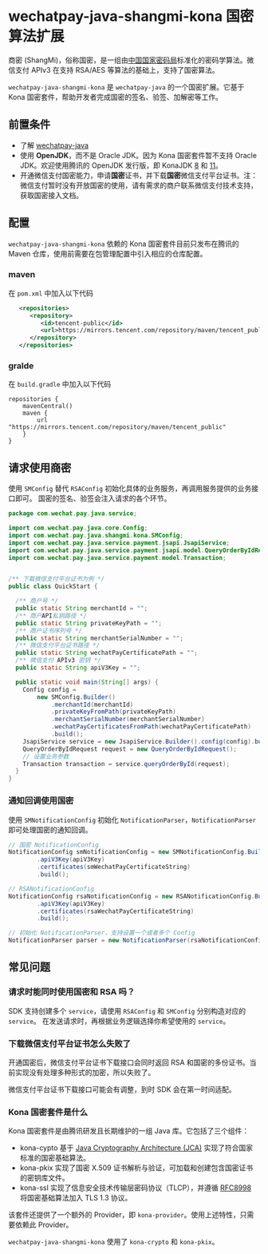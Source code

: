 # wechatpay-java-shangmi-kona 国密算法扩展

商密 (ShangMi)，俗称国密，是一组由[中国国家密码局](https://www.oscca.gov.cn/)标准化的密码学算法。微信支付 APIv3 在支持 RSA/AES 等算法的基础上，支持了国密算法。

`wechatpay-java-shangmi-kona` 是 `wechatpay-java` 的一个国密扩展。它基于 Kona 国密套件，帮助开发者完成国密的签名、验签、加解密等工作。

## 前置条件

+ 了解 [wechatpay-java](https://github.com/wechatpay-apiv3/wechatpay-java)
+ 使用 **OpenJDK**，而不是 Oracle JDK。因为 Kona 国密套件暂不支持 Oracle JDK。欢迎使用腾讯的 OpenJDK 发行版，即 KonaJDK [8](https://github.com/Tencent/TencentKona-8) 和 [11](https://github.com/Tencent/TencentKona-11)。
+ 开通微信支付国密能力，申请**国密**证书，并下载**国密**微信支付平台证书。注：微信支付暂时没有开放国密的使用，请有需求的商户联系微信支付技术支持，获取国密接入文档。

## 配置

`wechatpay-java-shangmi-kona` 依赖的 Kona 国密套件目前只发布在腾讯的 Maven 仓库，使用前需要在包管理配置中引入相应的仓库配置。 

### maven

在 `pom.xml` 中加入以下代码

```xml
   <repositories>
      <repository>
         <id>tencent-public</id>
         <url>https://mirrors.tencent.com/repository/maven/tencent_public</url>
      </repository>
   </repositories>
```

### gralde

在 `build.gradle` 中加入以下代码

```
repositories {
    mavenCentral()
    maven {
        url "https://mirrors.tencent.com/repository/maven/tencent_public"
    }
}
```

## 请求使用商密

使用 `SMConfig` 替代 `RSAConfig` 初始化具体的业务服务，再调用服务提供的业务接口即可。 国密的签名、验签会注入请求的各个环节。

```java
package com.wechat.pay.java.service;

import com.wechat.pay.java.core.Config;
import com.wechat.pay.java.shangmi.kona.SMConfig;
import com.wechat.pay.java.service.payment.jsapi.JsapiService;
import com.wechat.pay.java.service.payment.jsapi.model.QueryOrderByIdRequest;
import com.wechat.pay.java.service.payment.model.Transaction;


/** 下载微信支付平台证书为例 */
public class QuickStart {

  /** 商户号 */
  public static String merchantId = "";
  /** 商户API私钥路径 */
  public static String privateKeyPath = "";
  /** 商户证书序列号 */
  public static String merchantSerialNumber = "";
  /** 微信支付平台证书路径 */
  public static String wechatPayCertificatePath = "";
  /** 微信支付 APIv3 密钥 */
  public static String apiV3Key = "";

  public static void main(String[] args) {
    Config config =
        new SMConfig.Builder()
            .merchantId(merchantId)
            .privateKeyFromPath(privateKeyPath)
            .merchantSerialNumber(merchantSerialNumber)
            .wechatPayCertificatesFromPath(wechatPayCertificatePath)
            .build();
    JsapiService service = new JsapiService.Builder().config(config).build();
    QueryOrderByIdRequest request = new QueryOrderByIdRequest();
    // 设置业务参数
    Transaction transaction = service.queryOrderById(request);
  }
}
```

### 通知回调使用国密

使用  `SMNotificationConfig` 初始化 `NotificationParser`，`NotificationParser` 即可处理国密的通知回调。

```java
// 国密 NotificationConfig
NotificationConfig smNotificationConfig = new SMNotificationConfig.Builder()
        .apiV3Key(apiV3Key)
        .certificates(smWechatPayCertificateString)
        .build();

// RSANotificationConfig
NotificationConfig rsaNotificationConfig = new RSANotificationConfig.Builder()
        .apiV3Key(apiV3Key)
        .certificates(rsaWechatPayCertificateString)
        .build();

// 初始化 NotificationParser，支持设置一个或者多个 Config
NotificationParser parser = new NotificationParser(rsaNotificationConfig, smNotificationConfig);
```

## 常见问题

### 请求时能同时使用国密和 RSA 吗？

SDK 支持创建多个 `service`，请使用 `RSAConfig` 和 `SMConfig` 分别构造对应的 `service`。
在发送请求时，再根据业务逻辑选择你希望使用的 `service`。

### 下载微信支付平台证书怎么失败了

开通国密后，微信支付平台证书下载接口会同时返回 RSA 和国密的多份证书。当前实现没有处理多种形式的加密，所以失败了。

微信支付平台证书下载接口可能会有调整，到时 SDK 会在第一时间适配。

### Kona 国密套件是什么

Kona 国密套件是由腾讯研发且长期维护的一组 Java 库。它包括了三个组件：

+ kona-cypto 基于 [Java Cryptography Architecture (JCA)](https://en.wikipedia.org/wiki/Java_Cryptography_Architecture) 实现了符合国家标准的国密基础算法。
+ kona-pkix 实现了国密 X.509 证书解析与验证，可加载和创建包含国密证书的密钥库文件。
+ kona-ssl 实现了信息安全技术传输层密码协议（TLCP），并遵循 [RFC8998](https://www.rfc-editor.org/rfc/rfc8998.html) 将国密基础算法加入 TLS 1.3 协议。

该套件还提供了一个额外的 Provider，即 `kona-provider`。使用上述特性，只需要依赖此 Provider。

`wechatpay-java-shangmi-kona` 使用了 `kona-crypto` 和 `kona-pkix`。
